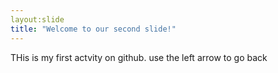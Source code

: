 ```yaml
---
layout:slide
title: "Welcome to our second slide!"
---
```

THis is my first actvity on github.
use the left arrow to go back
